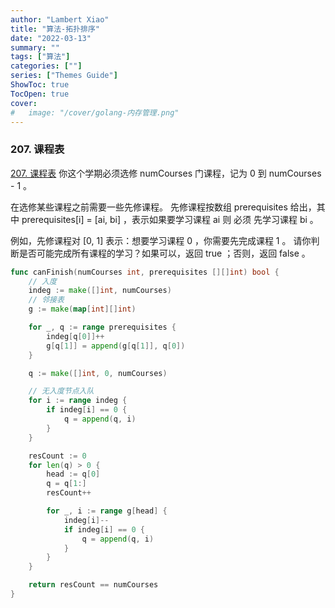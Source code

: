 ```yaml
---
author: "Lambert Xiao"
title: "算法-拓扑排序"
date: "2022-03-13"
summary: ""
tags: ["算法"]
categories: [""]
series: ["Themes Guide"]
ShowToc: true
TocOpen: true
cover:
#   image: "/cover/golang-内存管理.png"
---
```


### 207. 课程表

[207. 课程表](https://leetcode-cn.com/problems/course-schedule/)
你这个学期必须选修 numCourses 门课程，记为 0 到 numCourses - 1 。

在选修某些课程之前需要一些先修课程。 先修课程按数组 prerequisites 给出，其中 prerequisites[i] = [ai, bi] ，表示如果要学习课程 ai 则 必须 先学习课程  bi 。

例如，先修课程对 [0, 1] 表示：想要学习课程 0 ，你需要先完成课程 1 。
请你判断是否可能完成所有课程的学习？如果可以，返回 true ；否则，返回 false 。

```go
func canFinish(numCourses int, prerequisites [][]int) bool {
    // 入度
    indeg := make([]int, numCourses)
    // 邻接表
    g := make(map[int][]int)

    for _, q := range prerequisites {
        indeg[q[0]]++
        g[q[1]] = append(g[q[1]], q[0])
    }

    q := make([]int, 0, numCourses)

    // 无入度节点入队
    for i := range indeg {
        if indeg[i] == 0 {
            q = append(q, i)
        } 
    }

    resCount := 0
    for len(q) > 0 {
        head := q[0]
        q = q[1:]
        resCount++

        for _, i := range g[head] {   
            indeg[i]--
            if indeg[i] == 0 {
                q = append(q, i)
            }
        }
    }

    return resCount == numCourses
}
```
